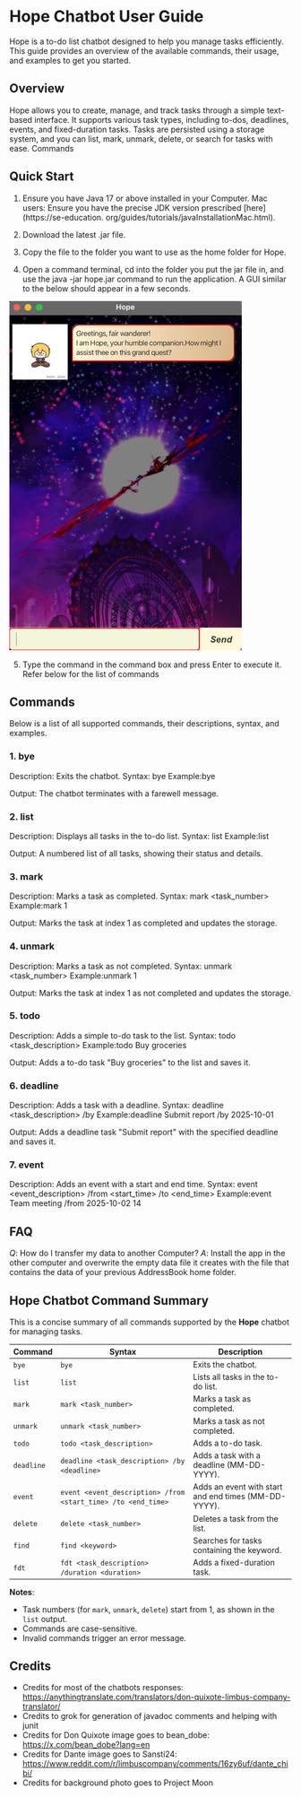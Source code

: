 # Hope Chatbot User Guide
Hope is a to-do list chatbot designed to help you manage tasks efficiently. This guide provides an overview of the 
available commands, their usage, and examples to get you started.
## Overview
Hope allows you to create, manage, and track tasks through a simple text-based interface. It supports various task types, including to-dos, deadlines, events, and fixed-duration tasks. Tasks are persisted using a storage system, and you can list, mark, unmark, delete, or search for tasks with ease.
Commands

## Quick Start

1. Ensure you have Java 17 or above installed in your Computer.
Mac users: Ensure you have the precise JDK version prescribed [here](https://se-education.
   org/guides/tutorials/javaInstallationMac.html).


2. Download the latest .jar file.


3. Copy the file to the folder you want to use as the home folder for Hope.


4. Open a command terminal, cd into the folder you put the jar file in, and use the java -jar hope.jar command 
to run the application.
A GUI similar to the below should appear in a few seconds.


![img.png](sampleimg.png)


5. Type the command in the command box and press Enter to execute it. Refer below for the list of commands


## Commands
Below is a list of all supported commands, their descriptions, syntax, and examples.
### 1. bye

Description: Exits the chatbot.
Syntax: bye
Example:bye

Output: The chatbot terminates with a farewell message.

### 2. list

Description: Displays all tasks in the to-do list.
Syntax: list
Example:list

Output: A numbered list of all tasks, showing their status and details.

### 3. mark

Description: Marks a task as completed.
Syntax: mark <task_number>
Example:mark 1

Output: Marks the task at index 1 as completed and updates the storage.

### 4. unmark

Description: Marks a task as not completed.
Syntax: unmark <task_number>
Example:unmark 1

Output: Marks the task at index 1 as not completed and updates the storage.

### 5. todo

Description: Adds a simple to-do task to the list.
Syntax: todo <task_description>
Example:todo Buy groceries

Output: Adds a to-do task "Buy groceries" to the list and saves it.

### 6. deadline

Description: Adds a task with a deadline.
Syntax: deadline <task_description> /by <deadline>
Example:deadline Submit report /by 2025-10-01

Output: Adds a deadline task "Submit report" with the specified deadline and saves it.

### 7. event

Description: Adds an event with a start and end time.
Syntax: event <event_description> /from <start_time> /to <end_time>
Example:event Team meeting /from 2025-10-02 14


## FAQ

*Q*: How do I transfer my data to another Computer?
*A*: Install the app in the other computer and overwrite the empty data file it creates with the file that contains 
the data of your previous AddressBook home folder.
## Hope Chatbot Command Summary

This is a concise summary of all commands supported by the **Hope** chatbot for managing tasks.

| Command    | Syntax                                                        | Description                                          |
|------------|---------------------------------------------------------------|------------------------------------------------------|
| `bye`      | `bye`                                                         | Exits the chatbot.                                   |
| `list`     | `list`                                                        | Lists all tasks in the to-do list.                   |
| `mark`     | `mark <task_number>`                                          | Marks a task as completed.                           |
| `unmark`   | `unmark <task_number>`                                        | Marks a task as not completed.                       |
| `todo`     | `todo <task_description>`                                     | Adds a to-do task.                                   |
| `deadline` | `deadline <task_description> /by <deadline>`                  | Adds a task with a deadline (MM-DD-YYYY).            |
| `event`    | `event <event_description> /from <start_time> /to <end_time>` | Adds an event with start and end times (MM-DD-YYYY). |
| `delete`   | `delete <task_number>`                                        | Deletes a task from the list.                        |
| `find`     | `find <keyword>`                                              | Searches for tasks containing the keyword.           |
| `fdt`      | `fdt <task_description> /duration <duration>`                 | Adds a fixed-duration task.                          |

**Notes**:
- Task numbers (for `mark`, `unmark`, `delete`) start from 1, as shown in the `list` output.
- Commands are case-sensitive.
- Invalid commands trigger an error message.


## Credits
- Credits for most of the chatbots responses: https://anythingtranslate.com/translators/don-quixote-limbus-company-translator/
- Credits to grok for generation of javadoc comments and helping with junit
- Credits for Don Quixote image goes to bean_dobe: https://x.com/bean_dobe?lang=en
- Credits for Dante image goes to Sansti24: https://www.reddit.com/r/limbuscompany/comments/16zy6uf/dante_chibi/
- Credits for background photo goes to Project Moon